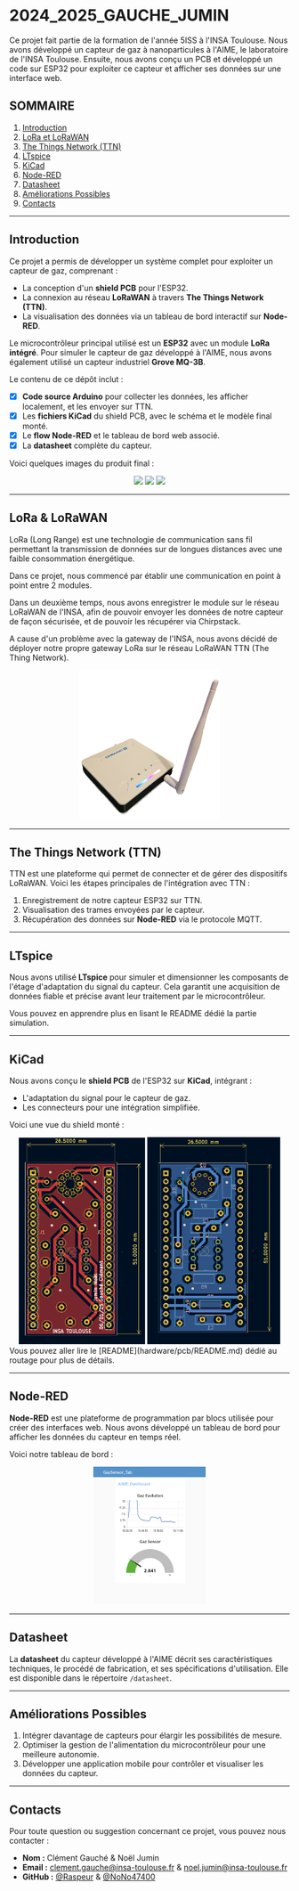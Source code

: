 # 2024_2025_GAUCHE_JUMIN
Ce projet fait partie de la formation de l'année 5ISS à l'INSA Toulouse. Nous avons développé un capteur de gaz à nanoparticules à l'AIME, le laboratoire de l'INSA Toulouse. Ensuite, nous avons conçu un PCB et développé un code sur ESP32 pour exploiter ce capteur et afficher ses données sur une interface web.

## SOMMAIRE 
1. [Introduction](#introduction)
2. [LoRa et LoRaWAN](#lora)
3. [The Things Network (TTN)](#the-things-network-ttn)
4. [LTspice](#ltspice)
5. [KiCad](#kicad)
6. [Node-RED](#node-red)
7. [Datasheet](#datasheet)
8. [Améliorations Possibles](#améliorations-possibles)
9. [Contacts](#contacts)

---

## Introduction

Ce projet a permis de développer un système complet pour exploiter un capteur de gaz, comprenant :
- La conception d'un **shield PCB** pour l'ESP32.
- La connexion au réseau **LoRaWAN** à travers **The Things Network (TTN)**.
- La visualisation des données via un tableau de bord interactif sur **Node-RED**.

Le microcontrôleur principal utilisé est un **ESP32** avec un module **LoRa intégré**. Pour simuler le capteur de gaz développé à l'AIME, nous avons également utilisé un capteur industriel **Grove MQ-3B**.

Le contenu de ce dépôt inclut :
- [x] **Code source Arduino** pour collecter les données, les afficher localement, et les envoyer sur TTN.
- [x] Les **fichiers KiCad** du shield PCB, avec le schéma et le modèle final monté.
- [x] Le **flow Node-RED** et le tableau de bord web associé.
- [x] La **datasheet** complète du capteur.

Voici quelques images du produit final :
<div align="center">
    <img src="images/card_view1.png" width="45%"> 
    <img src="images/card_view2.png" width="45%"> 
    <img src="images/card_view3.png" width="45%">
</div>

---

## LoRa & LoRaWAN

LoRa (Long Range) est une technologie de communication sans fil permettant la transmission de données sur de longues distances avec une faible consommation énergétique. 

Dans ce projet, nous commencé par établir une communication en point à point entre 2 modules.

Dans un deuxième temps, nous avons enregistrer le module sur le réseau LoRaWAN de l'INSA, afin de pouvoir envoyer les données de notre capteur de façon sécurisée, et de pouvoir les récupérer via Chirpstack.

A cause d'un problème avec la gateway de l'INSA, nous avons décidé de déployer notre propre gateway LoRa sur le réseau LoRaWAN TTN (The Thing Network).

<div align="center">
    <img src="images/gateway_lora.png" width="50%">
</div>

---

## The Things Network (TTN)

TTN est une plateforme qui permet de connecter et de gérer des dispositifs LoRaWAN. Voici les étapes principales de l'intégration avec TTN :
1. Enregistrement de notre capteur ESP32 sur TTN.
2. Visualisation des trames envoyées par le capteur.
3. Récupération des données sur **Node-RED** via le protocole MQTT.

---

## LTspice

Nous avons utilisé **LTspice** pour simuler et dimensionner les composants de l'étage d'adaptation du signal du capteur. Cela garantit une acquisition de données fiable et précise avant leur traitement par le microcontrôleur.

Vous pouvez en apprendre plus en lisant le README dédié la partie simulation.

---

## KiCad

Nous avons conçu le **shield PCB** de l'ESP32 sur **KiCad**, intégrant :
- L'adaptation du signal pour le capteur de gaz.
- Les connecteurs pour une intégration simplifiée.

Voici une vue du shield monté :

<div align="center">
    <img src="hardware/pcb/esp32_aime_front_dimensions.png" width="45%"> 
    <img src="hardware/pcb/esp32_aime_back_dimensions.png" width="47.5%"> 
</div>
Vous pouvez aller lire le [README](hardware/pcb/README.md) dédié au routage pour plus de détails.

---

## Node-RED

**Node-RED** est une plateforme de programmation par blocs utilisée pour créer des interfaces web. Nous avons développé un tableau de bord pour afficher les données du capteur en temps réel. 

Voici notre tableau de bord :
<div align="center">
    <img src="node-red/dashboard_nodered.png" width="40%">
</div>

---

## Datasheet

La **datasheet** du capteur développé à l'AIME décrit ses caractéristiques techniques, le procédé de fabrication, et ses spécifications d'utilisation. Elle est disponible dans le répertoire `/datasheet`.

---

## Améliorations Possibles

1. Intégrer davantage de capteurs pour élargir les possibilités de mesure.
2. Optimiser la gestion de l'alimentation du microcontrôleur pour une meilleure autonomie.
3. Développer une application mobile pour contrôler et visualiser les données du capteur.

---

## Contacts

Pour toute question ou suggestion concernant ce projet, vous pouvez nous contacter :

- **Nom :** Clément Gauché & Noël Jumin
- **Email :** clement.gauche@insa-toulouse.fr & noel.jumin@insa-toulouse.fr
- **GitHub :** [@Raspeur](https://github.com/Raspeur/) & [@NoNo47400](https://github.com/NoNo47400/)